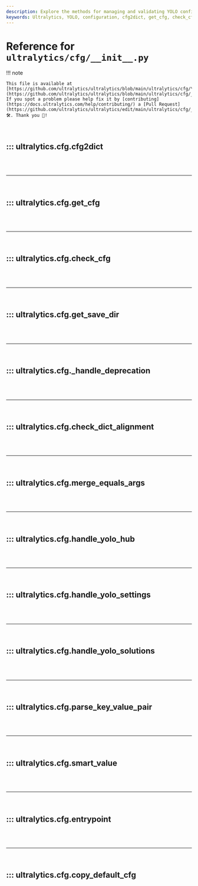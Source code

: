 ```yaml
---
description: Explore the methods for managing and validating YOLO configurations in the Ultralytics configuration module. Enhance your YOLO experience.
keywords: Ultralytics, YOLO, configuration, cfg2dict, get_cfg, check_cfg, save_dir, deprecation, merge_args, yolo, settings, explorer
---
```


# Reference for `ultralytics/cfg/__init__.py`

!!! note

    This file is available at [https://github.com/ultralytics/ultralytics/blob/main/ultralytics/cfg/\_\_init\_\_.py](https://github.com/ultralytics/ultralytics/blob/main/ultralytics/cfg/__init__.py). If you spot a problem please help fix it by [contributing](https://docs.ultralytics.com/help/contributing/) a [Pull Request](https://github.com/ultralytics/ultralytics/edit/main/ultralytics/cfg/__init__.py) 🛠️. Thank you 🙏!

<br>

## ::: ultralytics.cfg.cfg2dict

<br><br><hr><br>

## ::: ultralytics.cfg.get_cfg

<br><br><hr><br>

## ::: ultralytics.cfg.check_cfg

<br><br><hr><br>

## ::: ultralytics.cfg.get_save_dir

<br><br><hr><br>

## ::: ultralytics.cfg._handle_deprecation

<br><br><hr><br>

## ::: ultralytics.cfg.check_dict_alignment

<br><br><hr><br>

## ::: ultralytics.cfg.merge_equals_args

<br><br><hr><br>

## ::: ultralytics.cfg.handle_yolo_hub

<br><br><hr><br>

## ::: ultralytics.cfg.handle_yolo_settings

<br><br><hr><br>

## ::: ultralytics.cfg.handle_yolo_solutions

<br><br><hr><br>

## ::: ultralytics.cfg.parse_key_value_pair

<br><br><hr><br>

## ::: ultralytics.cfg.smart_value

<br><br><hr><br>

## ::: ultralytics.cfg.entrypoint

<br><br><hr><br>

## ::: ultralytics.cfg.copy_default_cfg

<br><br>
